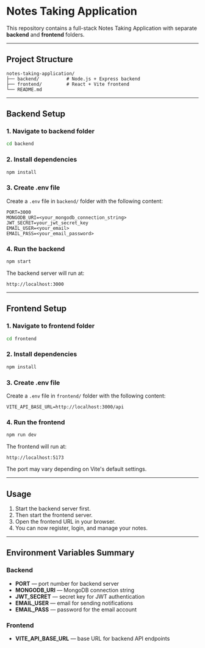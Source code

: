 # Notes Taking Application

This repository contains a full-stack Notes Taking Application with separate **backend** and **frontend** folders.

---

## Project Structure

```
notes-taking-application/
├── backend/          # Node.js + Express backend
├── frontend/         # React + Vite frontend
└── README.md
```

---

## Backend Setup

### 1. Navigate to backend folder
```bash
cd backend
```

### 2. Install dependencies
```bash
npm install
```

### 3. Create .env file
Create a `.env` file in `backend/` folder with the following content:

```env
PORT=3000
MONGODB_URI=<your_mongodb_connection_string>
JWT_SECRET=your_jwt_secret_key
EMAIL_USER=<your_email>
EMAIL_PASS=<your_email_password>
```

### 4. Run the backend
```bash
npm start
```

The backend server will run at:
```
http://localhost:3000
```

---

## Frontend Setup

### 1. Navigate to frontend folder
```bash
cd frontend
```

### 2. Install dependencies
```bash
npm install
```

### 3. Create .env file
Create a `.env` file in `frontend/` folder with the following content:

```env
VITE_API_BASE_URL=http://localhost:3000/api
```

### 4. Run the frontend
```bash
npm run dev
```

The frontend will run at:
```
http://localhost:5173
```

The port may vary depending on Vite's default settings.

---

## Usage

1. Start the backend server first.
2. Then start the frontend server.
3. Open the frontend URL in your browser.
4. You can now register, login, and manage your notes.

---

## Environment Variables Summary

### Backend
- **PORT** — port number for backend server
- **MONGODB_URI** — MongoDB connection string
- **JWT_SECRET** — secret key for JWT authentication
- **EMAIL_USER** — email for sending notifications
- **EMAIL_PASS** — password for the email account

### Frontend
- **VITE_API_BASE_URL** — base URL for backend API endpoints
